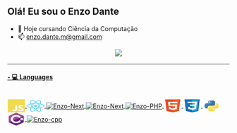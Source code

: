 ## Olá! Eu sou o Enzo Dante


- 🔭 Hoje cursando Ciência da Computação
- 📫 enzo.dante.m@gmail.com


<div align="center">
  <a href="https://github.com/enzoDante">
  <img height="180em" src="https://github-readme-stats.vercel.app/api/top-langs/?username=enzoDante&layout=compact&langs_count=7&theme=dracula"/>
</div>
  <hr>
  
  #### - 💻 Languages
  <div style="display: inline_block"><br>
  <img align="center" alt="Enzo-Js" height="30" width="40" src="https://raw.githubusercontent.com/devicons/devicon/master/icons/javascript/javascript-plain.svg">
  <!--<img align="center" alt="Enzo-Ts" height="30" width="40" src="https://raw.githubusercontent.com/devicons/devicon/master/icons/typescript/typescript-plain.svg"> -->
 
  <img align="center" alt="Enzo-React" height="30" width="40" src="https://raw.githubusercontent.com/devicons/devicon/master/icons/react/react-original.svg">
  <img align="center" alt="Enzo-Next" height="30" width="40" src="https://cdn.jsdelivr.net/gh/devicons/devicon@latest/icons/nextjs/nextjs-original.svg" />
  <img align="center" alt="Enzo-Next" height="30" width="40" src="https://cdn.jsdelivr.net/gh/devicons/devicon@latest/icons/nextjs/nextjs-original-wordmark.svg" />
  
  <img align="center" alt="Enzo-PHP" height="30" width="40" src="https://cdn.jsdelivr.net/gh/devicons/devicon/icons/php/php-original.svg" />
  <img align="center" alt="Enzo-HTML" height="30" width="40" src="https://raw.githubusercontent.com/devicons/devicon/master/icons/html5/html5-original.svg">
  <img align="center" alt="Enzo-CSS" height="30" width="40" src="https://raw.githubusercontent.com/devicons/devicon/master/icons/css3/css3-original.svg">
  <img align="center" alt="Enzo-Python" height="30" width="40" src="https://raw.githubusercontent.com/devicons/devicon/master/icons/python/python-original.svg">
  <img align="center" alt="Enzo-Csharp" height="30" width="40" src="https://raw.githubusercontent.com/devicons/devicon/master/icons/csharp/csharp-original.svg">
  <img align="center" alt="Enzo-cpp" height="30" width="40" src="https://cdn.jsdelivr.net/gh/devicons/devicon/icons/cplusplus/cplusplus-original.svg" />
  <!--<img align="right" alt="Enzo-pic" height="150" style="border-radius:50px;" src="https://cdn.discordapp.com/attachments/836191048711405568/907361358226522213/enzodgif.gif">-->
  <!--<img align="right" alt="Rafa-pic" height="150" style="border-radius:50px;" src="https://media.discordapp.net/attachments/639956127056134178/890373478988013628/Publicacoes_Instagram_1_1.png?width=676&height=676"> -->
</div>
  
  ##
  
